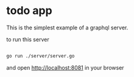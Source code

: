 # todo app

This is the simplest example of a graphql server.

to run this server

```bash

go run ./server/server.go
```

and open <http://localhost:8081> in your browser
